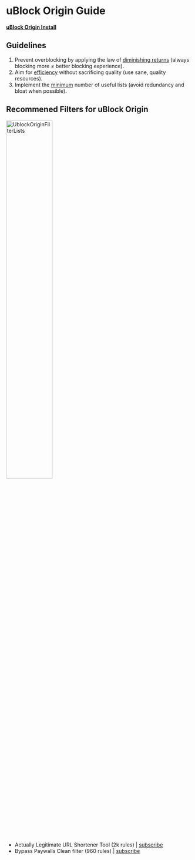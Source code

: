# uBlock Origin Guide

**[uBlock Origin Install](https://addons.mozilla.org/en-US/firefox/addon/ublock-origin/)**


## Guidelines
1) Prevent overblocking by applying the law of [diminishing returns](https://web.archive.org/web/20231108092752if_/https://pmctraining.com/site/wp-content/uploads/2018/04/Law-of-Diminishing-Returns-CHART.png) (always blocking more ≠ better blocking experience).
2) Aim for [efficiency](https://brave.com/blog/the-mounting-cost-of-stale-ad-blocking-rules/) without sacrificing quality (use sane, quality resources).
3) Implement the [minimum](https://reddit.com/r/uBlockOrigin/wiki/index#wiki_which_filter_lists_should_i_select.3F) number of useful lists (avoid redundancy and bloat when possible).

## Recommened Filters for uBlock Origin

<div style="width: 100%; text-align: left;">
    <img src="https://cdn.discordapp.com/attachments/977220857736888400/1292831034844643378/uBlockOriginFilterLists.png?ex=67052a3a&is=6703d8ba&hm=2db2f05a681f7563bd3aa23e0a66f8744cfd3f8e8eba6e165abca3180810aa7d&" alt="UblockOriginFilterLists" style="width: 50%; height: auto;">
</div>


* Actually Legitimate URL Shortener Tool (2k rules) | [subscribe](https://subscribe.adblockplus.org/?location=https://raw.githubusercontent.com/DandelionSprout/adfilt/master/LegitimateURLShortener.txt&title=Actually%20Legitimate%20URL%20Shortener%20Tool)
* Bypass Paywalls Clean filter (960 rules) | [subscribe](https://subscribe.adblockplus.org/?location=https://gitflic.ru/project/magnolia1234/bypass-paywalls-clean-filters/blob/raw?file=bpc-paywall-filter.txt&title=Bypass%20Paywalls%20Clean%20filter)